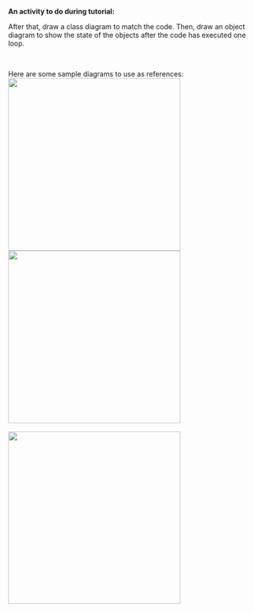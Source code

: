 **An activity to do during tutorial:**<br>

<div class="row">
  <div class="col-sm-6">

<include src="../../book/modeling/modelingBehaviors/sequenceDiagramsBasic/personListExercise.md" />

After that, draw a class diagram to match the code. Then, draw an object diagram to show the state of the objects after the code has executed one loop.

  </div>
  <div class="col-sm-6">
&nbsp;

<box>

Here are some sample diagrams to use as references:<br>
<img src="{{baseUrl}}/book/uml/sequenceDiagrams/introduction/images/Machine.png" width="350"/>
<img src="{{baseUrl}}/book/modeling/modelingStructures/classDiagramsBasic/images/typicalClasssStructure.png" width="350"/><br><br>
<img src="{{baseUrl}}/book/modeling/modelingStructures/ooStructures/images/objectDiagram.png" width="350"/><br>

</box>

  </div>
</div>